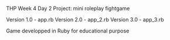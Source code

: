 
THP Week 4 Day 2
Project: mini roleplay fightgame

Version 1.0  - app.rb
Version 2.0 - app_2.rb
Version 3.0 - app_3.rb

Game developped in Ruby for educational purpose
